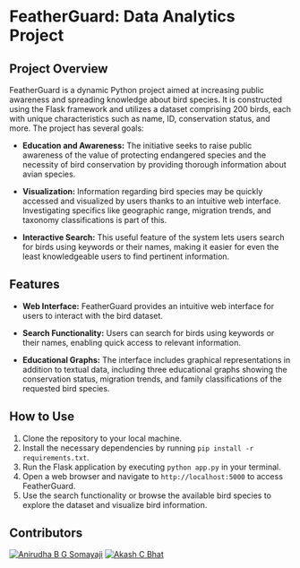 # FeatherGuard: Data Analytics Project

## Project Overview
FeatherGuard is a dynamic Python project aimed at increasing public awareness and spreading knowledge about bird species. It is constructed using the Flask framework and utilizes a dataset comprising 200 birds, each with unique characteristics such as name, ID, conservation status, and more. The project has several goals:

- **Education and Awareness:** The initiative seeks to raise public awareness of the value of protecting endangered species and the necessity of bird conservation by providing thorough information about avian species.
  
- **Visualization:** Information regarding bird species may be quickly accessed and visualized by users thanks to an intuitive web interface. Investigating specifics like geographic range, migration trends, and taxonomy classifications is part of this.

- **Interactive Search:** This useful feature of the system lets users search for birds using keywords or their names, making it easier for even the least knowledgeable users to find pertinent information.

## Features
- **Web Interface:** FeatherGuard provides an intuitive web interface for users to interact with the bird dataset.
  
- **Search Functionality:** Users can search for birds using keywords or their names, enabling quick access to relevant information.
  
- **Educational Graphs:** The interface includes graphical representations in addition to textual data, including three educational graphs showing the conservation status, migration trends, and family classifications of the requested bird species.

## How to Use
1. Clone the repository to your local machine.
2. Install the necessary dependencies by running `pip install -r requirements.txt`.
3. Run the Flask application by executing `python app.py` in your terminal.
4. Open a web browser and navigate to `http://localhost:5000` to access FeatherGuard.
5. Use the search functionality or browse the available bird species to explore the dataset and visualize bird information.

## Contributors
[![Anirudha B G Somayaji](https://github.com/Anirudhabg.png)](https://github.com/Anirudhabg)
[![Akash C Bhat](https://github.com/akashcbhat.png)](https://github.com/akashcbhat)

